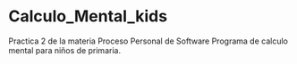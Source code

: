 # Calculo_Mental_kids

Practica 2 de la materia Proceso Personal de Software
Programa de calculo mental para niños de primaria.